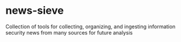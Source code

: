 # news-sieve
Collection of tools for collecting, organizing, and ingesting information security news from many sources for future analysis
